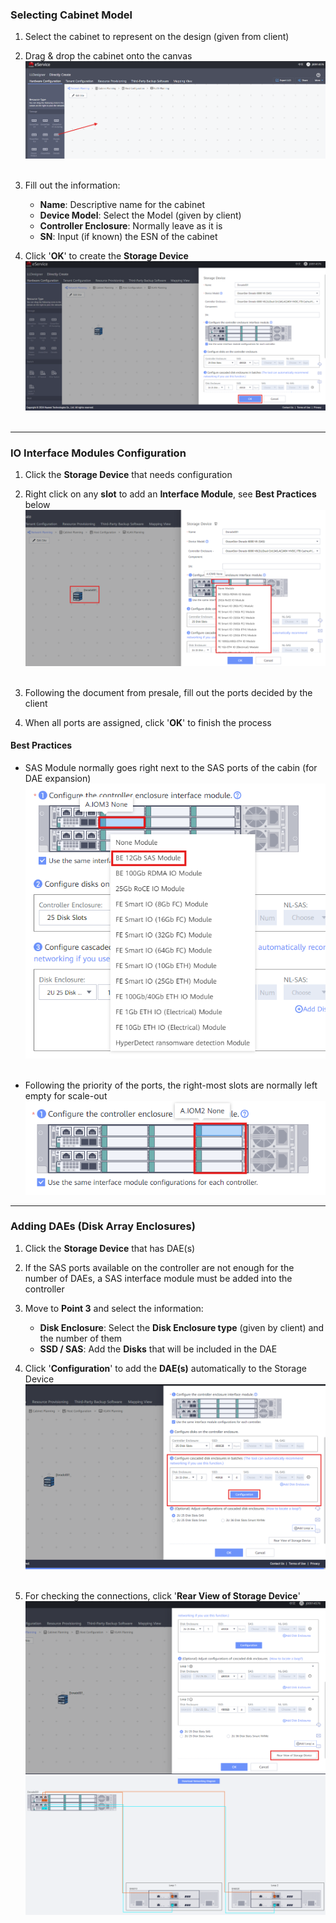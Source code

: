 ### Selecting Cabinet Model
1. Select the cabinet to represent on the design (given from client)
2. Drag & drop the cabinet onto the canvas
   ![CabinetSelecting001](../Images/CabinetSelecting001.png)<br>
   <br>

3. Fill out the information:
	- **Name**: Descriptive name for the cabinet
	- **Device Model**: Select the Model (given by client)
	- **Controller Enclosure**: Normally leave as it is
	- **SN**: Input (if known) the ESN of the cabinet
4. Click '**OK**' to create the **Storage Device**
   ![CabinetSelecting002](../Images/CabinetSelecting002.png)<br>
   <br>

---
### IO Interface Modules Configuration
1. Click the **Storage Device** that needs configuration
2. Right click on any **slot** to add an **Interface Module**, see **Best Practices** below 
   ![InterfaceConfiguration001](../Images/InterfaceConfiguration001.png)<br>
   <br>

3. Following the document from presale, fill out the ports decided by the client
4. When all ports are assigned, click '**OK**' to finish the process
#### Best Practices
- SAS Module normally goes right next to the SAS ports of the cabin (for DAE expansion)
   ![InterfaceConfiguration002](../Images/InterfaceConfiguration002.png)<br>
   <br>

- Following the priority of the ports, the right-most slots are normally left empty for scale-out
   ![InterfaceConfiguration003](../Images/InterfaceConfiguration003.png)<br>
---
### Adding DAEs (Disk Array Enclosures)
1. Click the **Storage Device** that has DAE(s)
2. If the SAS ports available on the controller are not enough for the number of DAEs, a SAS interface module must be added into the controller
3. Move to **Point 3** and select the information:
	- **Disk Enclosure**: Select the **Disk Enclosure type** (given by client) and the number of them
	- **SSD / SAS**: Add the **Disks** that will be included in the DAE
4. Click '**Configuration**' to add the **DAE(s)** automatically to the Storage Device
   ![DAEAdding001](../Images/DAEAdding001.png)<br>
   <br>

5. For checking the connections, click '**Rear View of Storage Device**'
   ![DAEAdding002](../Images/DAEAdding002.png)<br>
   ![DAEAdding003](../Images/DAEAdding003.png)<br>

